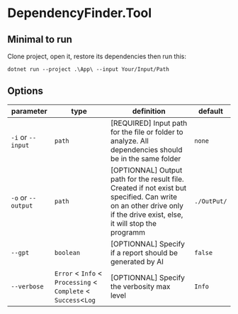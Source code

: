 # DependencyFinder.Tool

## Minimal to run

Clone project, open it, restore its dependencies then run this:

`dotnet run --project .\App\ --input Your/Input/Path`

## Options

| parameter          | type                                                           | definition                                                                                                                                                            | default     |
| ------------------ | -------------------------------------------------------------- | --------------------------------------------------------------------------------------------------------------------------------------------------------------------- | ----------- |
| `-i` or `--input`  | `path`                                                         | [REQUIRED] Input path for the file or folder to analyze. All dependencies should be in the same folder                                                                | `none`      |
| `-o` or `--output` | `path`                                                         | [OPTIONNAL] Output path for the result file. Created if not exist but specified. Can write on an other drive only if the drive exist, else, it will stop the programm | `./OutPut/` |
| `--gpt`            | `boolean`                                                      | [OPTIONNAL] Specify if a report should be generated by AI                                                                                                             | `false`     |
| `--verbose`        | `Error` < `Info` < `Processing` < `Complete` < `Success`<`Log` | [OPTIONNAL] Specify the verbosity max level                                                                                                                           | `Info`      |

